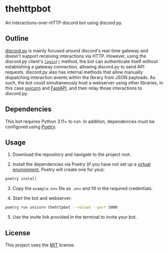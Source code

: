 # thehttpbot

An interactions-over-HTTP discord bot using discord.py.

## Outline

[discord.py][1] is mainly focused around discord's real-time gateway and
doesn't support receiving interactions via HTTP. However, using the discord.py
client's [`login()`][2] method, the bot can authenticate itself without
establishing a gateway connection, allowing discord.py to send API requests.
discord.py also has internal methods that allow manually dispatching interaction
events within the library from JSON payloads. As such, the bot could
simultaneously host a webserver using other libraries, in this case [uvicorn][3]
and [FastAPI][4], and then relay those interactions to discord.py.

## Dependencies

This bot requires Python 3.11+ to run. In addition, dependencies must be
configured using [Poetry][5].

## Usage

1. Download the repository and navigate to the project root.

2. Install the dependencies via Poetry (if you have not set up a
   [virtual environment][6], Poetry will create one for you):

```sh
poetry install
```

3. Copy the `example.env` file as `.env` and fill in the required credentials.

4. Start the bot and webserver:

```sh
poetry run uvicorn thehttpbot --reload --port 5000
```

5. Use the invite link provided in the terminal to invite your bot.

## License

This project uses the [MIT](LICENSE) license.

[1]: https://discordpy.readthedocs.io/en/stable/
[2]: https://discordpy.readthedocs.io/en/stable/api.html#discord.Client.login
[3]: https://www.uvicorn.org/
[4]: https://fastapi.tiangolo.com/
[5]: https://python-poetry.org/
[6]: https://docs.python.org/3/tutorial/venv.html
